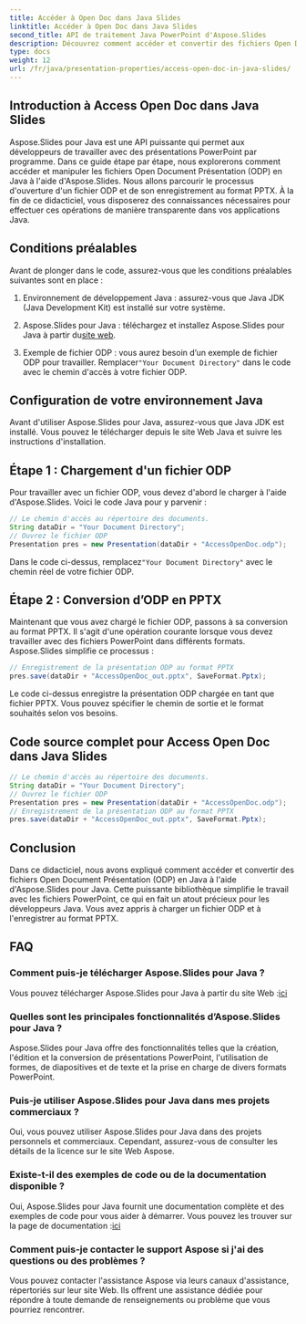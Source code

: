 ```yaml
---
title: Accéder à Open Doc dans Java Slides
linktitle: Accéder à Open Doc dans Java Slides
second_title: API de traitement Java PowerPoint d'Aspose.Slides
description: Découvrez comment accéder et convertir des fichiers Open Document Présentation (ODP) en Java à l'aide d'Aspose.Slides pour Java. Guide étape par étape pour les développeurs.
type: docs
weight: 12
url: /fr/java/presentation-properties/access-open-doc-in-java-slides/
---
```


## Introduction à Access Open Doc dans Java Slides

Aspose.Slides pour Java est une API puissante qui permet aux développeurs de travailler avec des présentations PowerPoint par programme. Dans ce guide étape par étape, nous explorerons comment accéder et manipuler les fichiers Open Document Présentation (ODP) en Java à l'aide d'Aspose.Slides. Nous allons parcourir le processus d'ouverture d'un fichier ODP et de son enregistrement au format PPTX. À la fin de ce didacticiel, vous disposerez des connaissances nécessaires pour effectuer ces opérations de manière transparente dans vos applications Java.

## Conditions préalables

Avant de plonger dans le code, assurez-vous que les conditions préalables suivantes sont en place :

1. Environnement de développement Java : assurez-vous que Java JDK (Java Development Kit) est installé sur votre système.

2.  Aspose.Slides pour Java : téléchargez et installez Aspose.Slides pour Java à partir du[site web](https://releases.aspose.com/slides/java/).

3.  Exemple de fichier ODP : vous aurez besoin d’un exemple de fichier ODP pour travailler. Remplacer`"Your Document Directory"` dans le code avec le chemin d'accès à votre fichier ODP.

## Configuration de votre environnement Java

Avant d'utiliser Aspose.Slides pour Java, assurez-vous que Java JDK est installé. Vous pouvez le télécharger depuis le site Web Java et suivre les instructions d'installation.

## Étape 1 : Chargement d'un fichier ODP

Pour travailler avec un fichier ODP, vous devez d'abord le charger à l'aide d'Aspose.Slides. Voici le code Java pour y parvenir :

```java
// Le chemin d'accès au répertoire des documents.
String dataDir = "Your Document Directory";
// Ouvrez le fichier ODP
Presentation pres = new Presentation(dataDir + "AccessOpenDoc.odp");
```

 Dans le code ci-dessus, remplacez`"Your Document Directory"` avec le chemin réel de votre fichier ODP.

## Étape 2 : Conversion d’ODP en PPTX

Maintenant que vous avez chargé le fichier ODP, passons à sa conversion au format PPTX. Il s'agit d'une opération courante lorsque vous devez travailler avec des fichiers PowerPoint dans différents formats. Aspose.Slides simplifie ce processus :

```java
// Enregistrement de la présentation ODP au format PPTX
pres.save(dataDir + "AccessOpenDoc_out.pptx", SaveFormat.Pptx);
```

Le code ci-dessus enregistre la présentation ODP chargée en tant que fichier PPTX. Vous pouvez spécifier le chemin de sortie et le format souhaités selon vos besoins.

## Code source complet pour Access Open Doc dans Java Slides

```java
// Le chemin d'accès au répertoire des documents.
String dataDir = "Your Document Directory";
// Ouvrez le fichier ODP
Presentation pres = new Presentation(dataDir + "AccessOpenDoc.odp");
// Enregistrement de la présentation ODP au format PPTX
pres.save(dataDir + "AccessOpenDoc_out.pptx", SaveFormat.Pptx);
```

## Conclusion

Dans ce didacticiel, nous avons expliqué comment accéder et convertir des fichiers Open Document Présentation (ODP) en Java à l'aide d'Aspose.Slides pour Java. Cette puissante bibliothèque simplifie le travail avec les fichiers PowerPoint, ce qui en fait un atout précieux pour les développeurs Java. Vous avez appris à charger un fichier ODP et à l'enregistrer au format PPTX.

## FAQ

### Comment puis-je télécharger Aspose.Slides pour Java ?

 Vous pouvez télécharger Aspose.Slides pour Java à partir du site Web :[ici](https://releases.aspose.com/slides/java/)

### Quelles sont les principales fonctionnalités d’Aspose.Slides pour Java ?

Aspose.Slides pour Java offre des fonctionnalités telles que la création, l'édition et la conversion de présentations PowerPoint, l'utilisation de formes, de diapositives et de texte et la prise en charge de divers formats PowerPoint.

### Puis-je utiliser Aspose.Slides pour Java dans mes projets commerciaux ?

Oui, vous pouvez utiliser Aspose.Slides pour Java dans des projets personnels et commerciaux. Cependant, assurez-vous de consulter les détails de la licence sur le site Web Aspose.

### Existe-t-il des exemples de code ou de la documentation disponible ?

 Oui, Aspose.Slides pour Java fournit une documentation complète et des exemples de code pour vous aider à démarrer. Vous pouvez les trouver sur la page de documentation :[ici](https://reference.aspose.com/slides/java/)

### Comment puis-je contacter le support Aspose si j'ai des questions ou des problèmes ?

Vous pouvez contacter l'assistance Aspose via leurs canaux d'assistance, répertoriés sur leur site Web. Ils offrent une assistance dédiée pour répondre à toute demande de renseignements ou problème que vous pourriez rencontrer.